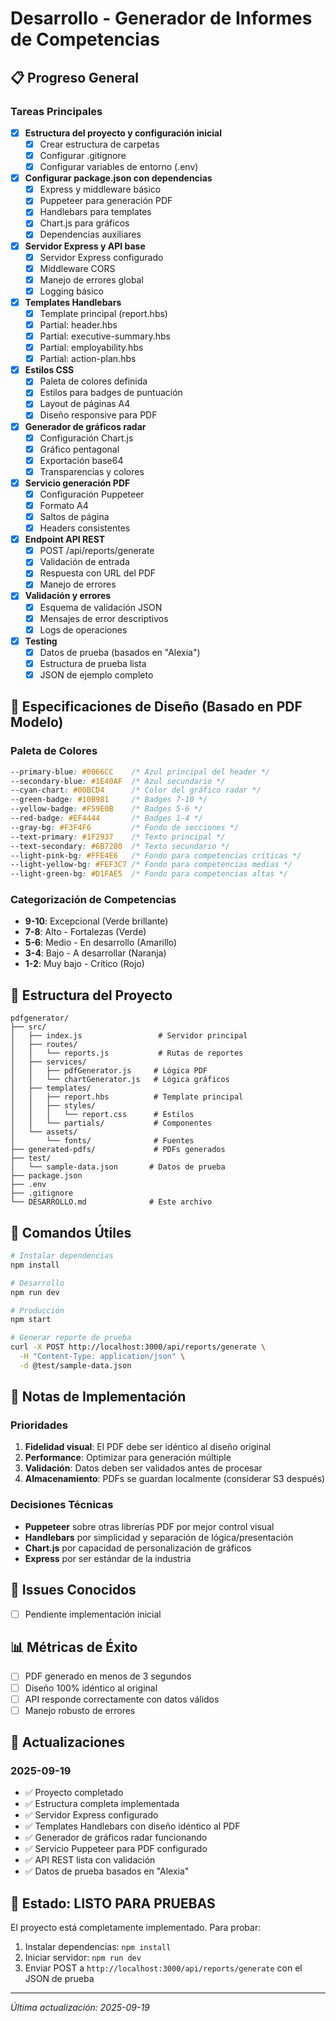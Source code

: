 # Desarrollo - Generador de Informes de Competencias

## 📋 Progreso General

### Tareas Principales

- [x] **Estructura del proyecto y configuración inicial**
  - [x] Crear estructura de carpetas
  - [x] Configurar .gitignore
  - [x] Configurar variables de entorno (.env)

- [x] **Configurar package.json con dependencias**
  - [x] Express y middleware básico
  - [x] Puppeteer para generación PDF
  - [x] Handlebars para templates
  - [x] Chart.js para gráficos
  - [x] Dependencias auxiliares

- [x] **Servidor Express y API base**
  - [x] Servidor Express configurado
  - [x] Middleware CORS
  - [x] Manejo de errores global
  - [x] Logging básico

- [x] **Templates Handlebars**
  - [x] Template principal (report.hbs)
  - [x] Partial: header.hbs
  - [x] Partial: executive-summary.hbs
  - [x] Partial: employability.hbs
  - [x] Partial: action-plan.hbs

- [x] **Estilos CSS**
  - [x] Paleta de colores definida
  - [x] Estilos para badges de puntuación
  - [x] Layout de páginas A4
  - [x] Diseño responsive para PDF

- [x] **Generador de gráficos radar**
  - [x] Configuración Chart.js
  - [x] Gráfico pentagonal
  - [x] Exportación base64
  - [x] Transparencias y colores

- [x] **Servicio generación PDF**
  - [x] Configuración Puppeteer
  - [x] Formato A4
  - [x] Saltos de página
  - [x] Headers consistentes

- [x] **Endpoint API REST**
  - [x] POST /api/reports/generate
  - [x] Validación de entrada
  - [x] Respuesta con URL del PDF
  - [x] Manejo de errores

- [x] **Validación y errores**
  - [x] Esquema de validación JSON
  - [x] Mensajes de error descriptivos
  - [x] Logs de operaciones

- [x] **Testing**
  - [x] Datos de prueba (basados en "Alexia")
  - [x] Estructura de prueba lista
  - [x] JSON de ejemplo completo

## 🎨 Especificaciones de Diseño (Basado en PDF Modelo)

### Paleta de Colores
```css
--primary-blue: #0066CC    /* Azul principal del header */
--secondary-blue: #1E40AF  /* Azul secundario */
--cyan-chart: #00BCD4      /* Color del gráfico radar */
--green-badge: #10B981     /* Badges 7-10 */
--yellow-badge: #F59E0B    /* Badges 5-6 */
--red-badge: #EF4444       /* Badges 1-4 */
--gray-bg: #F3F4F6         /* Fondo de secciones */
--text-primary: #1F2937    /* Texto principal */
--text-secondary: #6B7280  /* Texto secundario */
--light-pink-bg: #FFE4E6   /* Fondo para competencias críticas */
--light-yellow-bg: #FEF3C7 /* Fondo para competencias medias */
--light-green-bg: #D1FAE5  /* Fondo para competencias altas */
```

### Categorización de Competencias
- **9-10**: Excepcional (Verde brillante)
- **7-8**: Alto - Fortalezas (Verde)
- **5-6**: Medio - En desarrollo (Amarillo)
- **3-4**: Bajo - A desarrollar (Naranja)
- **1-2**: Muy bajo - Crítico (Rojo)

## 📁 Estructura del Proyecto

```
pdfgenerator/
├── src/
│   ├── index.js                 # Servidor principal
│   ├── routes/
│   │   └── reports.js           # Rutas de reportes
│   ├── services/
│   │   ├── pdfGenerator.js     # Lógica PDF
│   │   └── chartGenerator.js   # Lógica gráficos
│   ├── templates/
│   │   ├── report.hbs          # Template principal
│   │   ├── styles/
│   │   │   └── report.css      # Estilos
│   │   └── partials/           # Componentes
│   └── assets/
│       └── fonts/              # Fuentes
├── generated-pdfs/             # PDFs generados
├── test/
│   └── sample-data.json       # Datos de prueba
├── package.json
├── .env
├── .gitignore
└── DESARROLLO.md              # Este archivo
```

## 🚀 Comandos Útiles

```bash
# Instalar dependencias
npm install

# Desarrollo
npm run dev

# Producción
npm start

# Generar reporte de prueba
curl -X POST http://localhost:3000/api/reports/generate \
  -H "Content-Type: application/json" \
  -d @test/sample-data.json
```

## 📝 Notas de Implementación

### Prioridades
1. **Fidelidad visual**: El PDF debe ser idéntico al diseño original
2. **Performance**: Optimizar para generación múltiple
3. **Validación**: Datos deben ser validados antes de procesar
4. **Almacenamiento**: PDFs se guardan localmente (considerar S3 después)

### Decisiones Técnicas
- **Puppeteer** sobre otras librerías PDF por mejor control visual
- **Handlebars** por simplicidad y separación de lógica/presentación
- **Chart.js** por capacidad de personalización de gráficos
- **Express** por ser estándar de la industria

## 🐛 Issues Conocidos
- [ ] Pendiente implementación inicial

## 📊 Métricas de Éxito
- [ ] PDF generado en menos de 3 segundos
- [ ] Diseño 100% idéntico al original
- [ ] API responde correctamente con datos válidos
- [ ] Manejo robusto de errores

## 🔄 Actualizaciones

### 2025-09-19
- ✅ Proyecto completado
- ✅ Estructura completa implementada
- ✅ Servidor Express configurado
- ✅ Templates Handlebars con diseño idéntico al PDF
- ✅ Generador de gráficos radar funcionando
- ✅ Servicio Puppeteer para PDF configurado
- ✅ API REST lista con validación
- ✅ Datos de prueba basados en "Alexia"

## 📌 Estado: LISTO PARA PRUEBAS

El proyecto está completamente implementado. Para probar:

1. Instalar dependencias: `npm install`
2. Iniciar servidor: `npm run dev`
3. Enviar POST a `http://localhost:3000/api/reports/generate` con el JSON de prueba

---

*Última actualización: 2025-09-19*